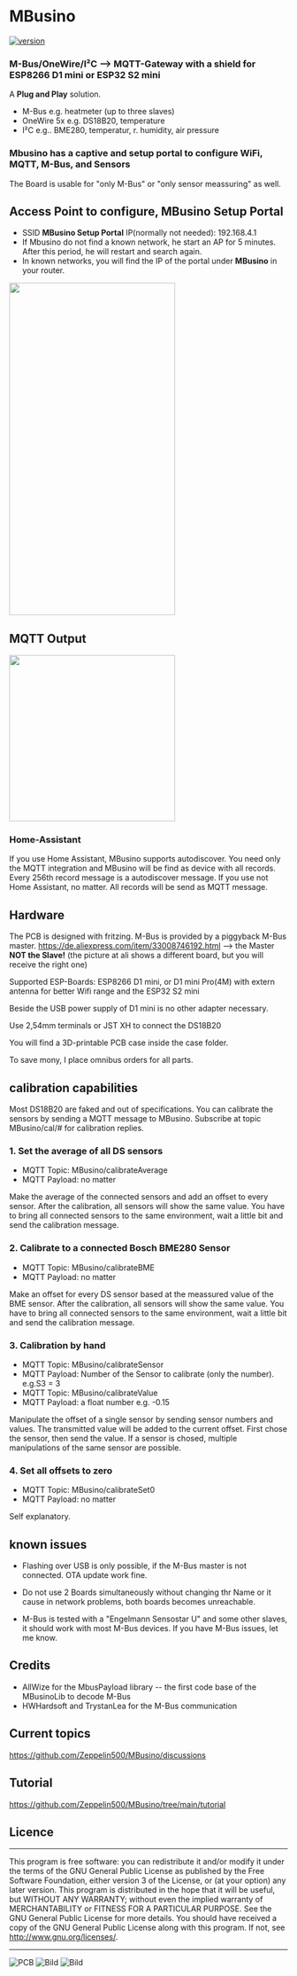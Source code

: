 # MBusino
[![version](https://img.shields.io/badge/version-0.9.4-brightgreen.svg)](CHANGELOG.md)<br/>
### M-Bus/OneWire/I²C --> MQTT-Gateway with a shield for ESP8266 D1 mini or ESP32 S2 mini
A **Plug and Play** solution.

- M-Bus e.g. heatmeter (up to three slaves)
- OneWire 5x e.g. DS18B20, temperature
- I²C e.g.. BME280, temperatur, r. humidity, air pressure

### Mbusino has a captive and setup portal to configure WiFi, MQTT, M-Bus, and Sensors
The Board is usable for "only M-Bus" or "only sensor meassuring" as well.  

## Access Point to configure,  MBusino Setup Portal

* SSID **MBusino Setup Portal** IP(normally not needed): 192.168.4.1
* If Mbusino do not find a known network, he start an AP for 5 minutes. After this period, he will restart and search again.
* In known networks, you will find the IP of the portal under **MBusino** in your router.

<img src="pictures/MBusino_Setup_Portal.jpg" width="300" height="600">

## MQTT Output

<img src="pictures/mqttOutput.png" width="300">

### Home-Assistant

If you use Home Assistant, MBusino supports autodiscover. You need only the MQTT integration and MBusino will be find as device with all records.
Every 256th record message is a autodiscover message. 
If you use not Home Assistant, no matter. All records will be send as MQTT message.


## Hardware
The PCB is designed with fritzing.
M-Bus is provided by a piggyback M-Bus master.
https://de.aliexpress.com/item/33008746192.html --> the Master **NOT the Slave!** (the picture at ali shows a different board, but you will receive the right one)

Supported ESP-Boards: ESP8266 D1 mini, or D1 mini Pro(4M) with extern antenna for better Wifi range and the ESP32 S2 mini

Beside the USB power supply of D1 mini is no other adapter necessary.

Use 2,54mm terminals or JST XH to connect the DS18B20

You will find a 3D-printable PCB case inside the case folder.  

To save mony, I place omnibus orders for all parts.

## calibration capabilities 

Most DS18B20 are faked and out of specifications.
You can calibrate the sensors by sending a MQTT message to MBusino.
Subscribe at topic MBusino/cal/# for calibration replies. 

### 1. Set the average of all DS sensors
* MQTT Topic: MBusino/calibrateAverage
* MQTT Payload: no matter

Make the average of the connected sensors and add an offset to every sensor. After the calibration, all sensors will show the same value.
You have to bring all connected sensors to the same environment, wait a little bit and send the calibration message.

### 2. Calibrate to a connected Bosch BME280 Sensor
* MQTT Topic: MBusino/calibrateBME
* MQTT Payload: no matter

Make an offset for every DS sensor based at the meassured value of the BME sensor. After the calibration, all sensors will show the same value.
You have to bring all connected sensors to the same environment, wait a little bit and send the calibration message.

### 3. Calibration by hand
* MQTT Topic: MBusino/calibrateSensor
* MQTT Payload: Number of the Sensor to calibrate (only the number). e.g.S3 = 3
* MQTT Topic: MBusino/calibrateValue
* MQTT Payload: a float number e.g. -0.15

Manipulate the offset of a single sensor by sending sensor numbers and values. The transmitted value will be added to the current offset. First chose the sensor, then send the value. If a sensor is chosed, multiple manipulations of the same sensor are possible.


### 4. Set all offsets to zero
* MQTT Topic: MBusino/calibrateSet0
* MQTT Payload: no matter

Self explanatory.


## known issues
- Flashing over USB is only possible, if the M-Bus master is not connected. OTA update work fine.

- Do not use 2 Boards simultaneously without changing thr Name or it cause in network problems, both boards becomes unreachable. 

- M-Bus is tested with a "Engelmann Sensostar U" and some other slaves, it should work with most M-Bus devices. If you have M-Bus issues, let me know.


## Credits
* AllWize for the MbusPayload library -- the first code base of the MBusinoLib to decode M-Bus
* HWHardsoft and TrystanLea for the M-Bus communication

## Current topics

https://github.com/Zeppelin500/MBusino/discussions

## Tutorial

https://github.com/Zeppelin500/MBusino/tree/main/tutorial

## Licence
****************************************************
This program is free software: you can redistribute it and/or modify it under the terms of the GNU General Public License as published by
the Free Software Foundation, either version 3 of the License, or (at your option) any later version. This program is distributed in the hope that it will be useful,
but WITHOUT ANY WARRANTY; without even the implied warranty of MERCHANTABILITY or FITNESS FOR A PARTICULAR PURPOSE.  See the GNU General Public License for more details.
You should have received a copy of the GNU General Public License along with this program.  If not, see <http://www.gnu.org/licenses/>.
****************************************************
![PCB](/pictures/MBusino_V05_Leiterplatte.png)
![Bild](pictures/MBusino.jpg)
![Bild](pictures/case.jpg)

